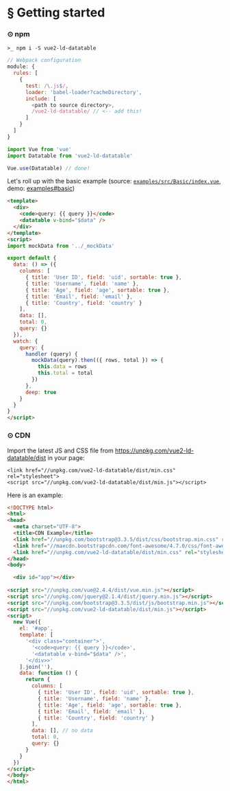 # § Getting started

### ⊙ npm

`>_ npm i -S vue2-ld-datatable`

```js
// Webpack configuration
module: {
  rules: [
    {
      test: /\.js$/,
      loader: 'babel-loader?cacheDirectory',
      include: [
        <path to source directory>,
        /vue2-ld-datatable/ // <-- add this!
      ]
    }
  ]
}
```

```js
import Vue from 'vue'
import Datatable from 'vue2-ld-datatable'

Vue.use(Datatable) // done!
```

Let's roll up with the basic example (source: [`examples/src/Basic/index.vue`](https://github.com/LaravelDaily/vue2-ld-datatable/blob/master/examples/src/Basic/index.vue), demo: [examples#basic](https://laraveldaily.github.io/vue2-ld-datatable/examples/dist#basic))

```html
<template>
  <div>
    <code>query: {{ query }}</code>
    <datatable v-bind="$data" />
  </div>
</template>
<script>
import mockData from '../_mockData'

export default {
  data: () => ({
    columns: [
      { title: 'User ID', field: 'uid', sortable: true },
      { title: 'Username', field: 'name' },
      { title: 'Age', field: 'age', sortable: true },
      { title: 'Email', field: 'email' },
      { title: 'Country', field: 'country' }
    ],
    data: [],
    total: 0,
    query: {}
  }),
  watch: {
    query: {
      handler (query) {
        mockData(query).then(({ rows, total }) => {
          this.data = rows
          this.total = total
        })
      },
      deep: true
    }
  }
}
</script>
```

### ⊙ CDN

Import the latest JS and CSS file from https://unpkg.com/vue2-ld-datatable/dist in your page:

```
<link href="//unpkg.com/vue2-ld-datatable/dist/min.css" rel="stylesheet">
<script src="//unpkg.com/vue2-ld-datatable/dist/min.js"></script>
```

Here is an example:

```html
<!DOCTYPE html>
<html>
<head>
  <meta charset="UTF-8">
  <title>CDN Example</title>
  <link href="//unpkg.com/bootstrap@3.3.5/dist/css/bootstrap.min.css" rel="stylesheet">
  <link href="//maxcdn.bootstrapcdn.com/font-awesome/4.7.0/css/font-awesome.min.css" rel="stylesheet">
  <link href="//unpkg.com/vue2-ld-datatable/dist/min.css" rel="stylesheet">
</head>
<body>

  <div id="app"></div>
  
<script src="//unpkg.com/vue@2.4.4/dist/vue.min.js"></script>
<script src="//unpkg.com/jquery@2.1.4/dist/jquery.min.js"></script>
<script src="//unpkg.com/bootstrap@3.3.5/dist/js/bootstrap.min.js"></script>
<script src="//unpkg.com/vue2-ld-datatable/dist/min.js"></script>
<script>
  new Vue({
    el: '#app',
    template: [
      '<div class="container">',
        '<code>query: {{ query }}</code>',
        '<datatable v-bind="$data" />',
      '</div>>'
    ].join(''),
    data: function () {
      return {
        columns: [
          { title: 'User ID', field: 'uid', sortable: true },
          { title: 'Username', field: 'name' },
          { title: 'Age', field: 'age', sortable: true },
          { title: 'Email', field: 'email' },
          { title: 'Country', field: 'country' }
        ],
        data: [], // no data
        total: 0,
        query: {}
      }
    }
  })
</script>
</body>
</html>
```
